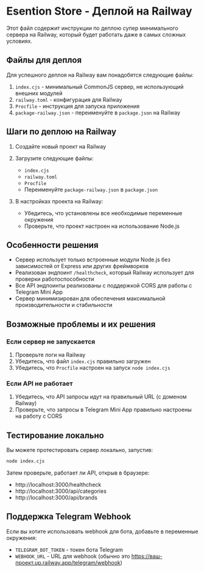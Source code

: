 # Esention Store - Деплой на Railway

Этот файл содержит инструкции по деплою супер минимального сервера на Railway, который будет работать даже в самых сложных условиях.

## Файлы для деплоя

Для успешного деплоя на Railway вам понадобятся следующие файлы:

1. `index.cjs` - минимальный CommonJS сервер, не использующий внешних модулей
2. `railway.toml` - конфигурация для Railway
3. `Procfile` - инструкция для запуска приложения
4. `package-railway.json` - переименуйте в `package.json` на Railway

## Шаги по деплою на Railway

1. Создайте новый проект на Railway
2. Загрузите следующие файлы:
   - `index.cjs`
   - `railway.toml`
   - `Procfile`
   - Переименуйте `package-railway.json` в `package.json`

3. В настройках проекта на Railway:
   - Убедитесь, что установлены все необходимые переменные окружения
   - Проверьте, что проект настроен на использование Node.js

## Особенности решения

- Сервер использует только встроенные модули Node.js без зависимостей от Express или других фреймворков
- Реализован эндпоинт `/healthcheck`, который Railway использует для проверки работоспособности
- Все API эндпоинты реализованы с поддержкой CORS для работы с Telegram Mini App
- Сервер минимизирован для обеспечения максимальной производительности и стабильности

## Возможные проблемы и их решения

### Если сервер не запускается

1. Проверьте логи на Railway
2. Убедитесь, что файл `index.cjs` правильно загружен
3. Убедитесь, что `Procfile` настроен на запуск `node index.cjs`

### Если API не работает

1. Убедитесь, что API запросы идут на правильный URL (с доменом Railway)
2. Проверьте, что запросы в Telegram Mini App правильно настроены на работу с CORS

## Тестирование локально

Вы можете протестировать сервер локально, запустив:

```bash
node index.cjs
```

Затем проверьте, работает ли API, открыв в браузере:
- http://localhost:3000/healthcheck
- http://localhost:3000/api/categories
- http://localhost:3000/api/brands

## Поддержка Telegram Webhook

Если вы хотите использовать webhook для бота, добавьте в переменные окружения:
- `TELEGRAM_BOT_TOKEN` - токен бота Telegram
- `WEBHOOK_URL` - URL для webhook (обычно это https://ваш-проект.up.railway.app/telegram/webhook)